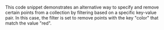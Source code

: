 This code snippet demonstrates an alternative way to specify and remove certain points from a collection by filtering based on a specific key-value pair. In this case, the filter is set to remove points with the key "color" that match the value "red".